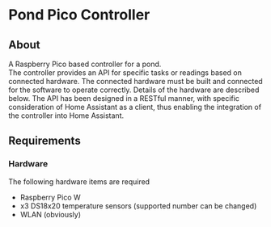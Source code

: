 # Pond Pico Controller
## About
A Raspberry Pico based controller for a pond.  
The controller provides an API for specific tasks or readings based on connected hardware.  The connected hardware must be built and connected for the software to operate correctly.   Details of the hardware are described below. 
The API has been designed in a RESTful manner, with specific consideration of Home Assistant as a client, thus enabling the integration of the controller into Home Assistant.
 
## Requirements

### Hardware
The following hardware items are required
* Raspberry Pico W
* x3 DS18x20 temperature sensors (supported number can be changed)
* WLAN (obviously)
